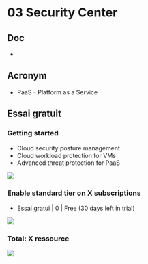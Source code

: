 # 03 Security Center

## Doc
* []()

## Acronym
* PaaS - Platform as a Service

## Essai gratuit
### Getting started
* Cloud security posture management
* Cloud workload protection for VMs
* Advanced threat protection for PaaS

[<img src="https://i.imgur.com/oM7FUGn.png">](https://i.imgur.com/oM7FUGn.png)

### Enable standard tier on X subscriptions
* Essai gratui | 0 | Free (30 days left in trial)

[<img src="https://i.imgur.com/JAW1lHj.png">](https://i.imgur.com/JAW1lHj.png)

### Total: X ressource
[<img src="https://i.imgur.com/v9KsXHu.png">](https://i.imgur.com/v9KsXHu.png)
